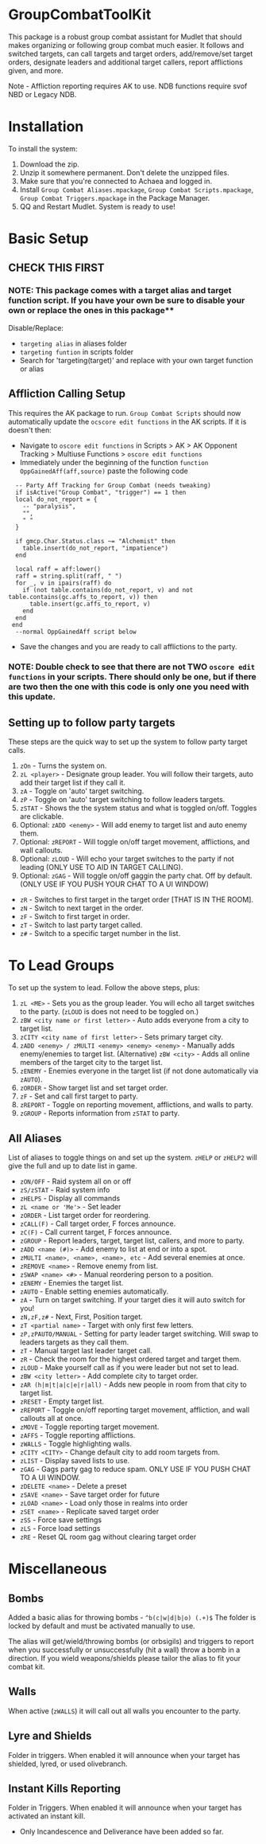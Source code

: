 # GroupCombatToolKit

This package is a robust group combat assistant for Mudlet that should makes organizing or following group combat much easier. It follows and switched targets, can call targets and target orders, add/remove/set target orders, designate leaders and additional target callers, report afflictions given, and more. 

Note - Affliction reporting requires AK to use. NDB functions require svof NBD or Legacy NDB.

# Installation

To install the system: 

1. Download the zip.
2. Unzip it somewhere permanent. Don't delete the unzipped files.
3. Make sure that you're connected to Achaea and logged in.
4. Install `Group Combat Aliases.mpackage`, `Group Combat Scripts.mpackage`, `Group Combat Triggers.mpackage` in the Package Manager.
5. QQ and Restart Mudlet. System is ready to use!

# Basic Setup

## CHECK THIS FIRST
### NOTE: This package comes with a target alias and target function script. If you have your own be sure to disable your own or replace the ones in this package**
Disable/Replace:
- `targeting alias` in aliases folder
- `targeting funtion` in scripts folder
- Search for 'targeting(target)' and replace with your own target function or alias

## Affliction Calling Setup
This requires the AK package to run. `Group Combat Scripts` should now automatically update the `ocscore edit functions` in the AK scripts. If it is doesn't then:
- Navigate to `oscore edit functions` in Scripts > AK > AK Opponent Tracking > Multiuse Functions > `oscore edit functions`
- Immediately under the beginning of the function `function OppGainedAff(aff,source)` paste the following code
```
  -- Party Aff Tracking for Group Combat (needs tweaking)
  if isActive("Group Combat", "trigger") == 1 then
  local do_not_report = {
    -- "paralysis",
    "",
    " "
  }

  if gmcp.Char.Status.class ~= "Alchemist" then
    table.insert(do_not_report, "impatience")
  end
  
  local raff = aff:lower()
  raff = string.split(raff, " ")
  for _, v in ipairs(raff) do
    if (not table.contains(do_not_report, v) and not table.contains(gc.affs_to_report, v)) then
      table.insert(gc.affs_to_report, v)
    end
  end
 end
  --normal OppGainedAff script below
```
- Save the changes and you are ready to call afflictions to the party.
### NOTE: Double check to see that there are not TWO `oscore edit functions` in your scripts. There should only be one, but if there are two then the one with this code  is only one you need with this update.



## Setting up to follow party targets
These steps are the quick way to set up the system to follow party target calls.

1. `zOn` - Turns the system on.
2. `zL <player>` - Designate group leader. You will follow their targets, auto add their target list if they call it.
3. `zA` - Toggle on 'auto' target switching.
4. `zP` - Toggle on 'auto' target switching to follow leaders targets.
5. `zSTAT` - Shows the the system status and what is toggled on/off. Toggles are clickable.
6.  Optional: `zADD <enemy>` - Will add enemy to target list and auto enemy them.
7.  Optional: `zREPORT` - Will toggle on/off target movement, afflictions, and wall callouts.
8.  Optional: `zLOUD` - Will echo your target switches to the party if not leading (ONLY USE TO AID IN TARGET CALLING).
9.  Optional: `zGAG` - Will toggle on/off gaggin the party chat. Off by default. (ONLY USE IF YOU PUSH YOUR CHAT TO A UI WINDOW)

- `zR` - Switches to first target in the target order [THAT IS IN THE ROOM].
- `zN` - Switch to next target in the order.
- `zF` - Switch to first target in order.
- `zT` - Switch to last party target called.
- `z#` - Switch to a specific target number in the list.


# To Lead Groups

To set up the system to lead. Follow the above steps, plus:

1. `zL <ME>` - Sets you as the group leader. You will echo all target switches to the party. (`zLOUD` is does not need to be toggled on.)
2. `zBW <city name or first letter>` - Auto adds everyone from a city to target list.
3. `zCITY <city name of first letter>` - Sets primary target city.
4. `zADD <enemy> / zMULTI <enemy> <enemy> <enemy>` - Manually adds enemy/enemies to target list.
   (Alternative) `zBW <city>` - Adds all online members of the target city to the target list.
6. `zENEMY` - Enemies everyone in the target list (if not done automatically via `zAUTO`).
7. `zORDER` - Show target list and set target order.
8. `zF` - Set and call first target to party.
9. `zREPORT` - Toggle on reporting movement, afflictions, and walls to party.
10. `zGROUP` - Reports information from `zSTAT` to party.





## All Aliases

List of aliases to toggle things on and set up the system. `zHELP` or `zHELP2` will give the full and up to date list in game.

- `zON/OFF`           - Raid system all on or off
- `zS/zSTAT`             - Raid system info
- `zHELPS`            - Display all commands
- `zL <name or 'Me'>` - Set leader
- `zORDER`            - List target order for reordering.
- `zCALL(F)`          - Call target order, F forces announce.
- `zC(F)`             - Call current target, F forces announce.
- `zGROUP`            - Report leaders, target, target list, callers, and more to party.
- `zADD <name (#)>`   - Add enemy to list at end or into a spot.
- `zMULTI <name>, <name>, <name>, etc` - Add several enemies at once.
- `zREMOVE <name>`    - Remove enemy from list.
- `zSWAP <name> <#>`  - Manual reordering person to a position.
- `zENEMY`            - Enemies the target list.
- `zAUTO`             - Enable setting enemies automatically.
- `zA`                - Turn on target switching. If your target dies it will auto switch for you!
- `zN,zF,z#`          - Next, First, Position target.
- `zT <partial name>` - Target with only first few letters.
- `zP,zPAUTO/MANUAL`  - Setting for party leader target switching. Will swap to leaders targets as they call them.
- `zT`                - Manual target last leader target call.
- `zR`                - Check the room for the highest ordered target and target them.
- `zLOUD`             - Make yourself call as if you were leader but not set to lead.
- `zBW <city letter>` - Add complete city to target order.
- `zAR (h|m|t|a|c|e|r|all)` - Adds new people in room from that city to target list.
- `zRESET`            - Empty target list.
- `zREPORT`           - Toggle on/off reporting target movement, affliction, and wall callouts all at once.
- `zMOVE`             - Toggle reporting target movement.
- `zAFFS`             - Toggle reporting afflictions.
- `zWALLS`            - Toggle highlighting walls.
- `zCITY <CITY>`      - Change default city to add room targets from.
- `zLIST`             - Display saved lists to use.
- `zGAG`              - Gags party gag to reduce spam. ONLY USE IF YOU PUSH CHAT TO A UI WINDOW.
- `zDELETE <name>`    - Delete a preset
- `zSAVE <name>`      - Save target order for future
- `zLOAD <name>`      - Load only those in realms into order
- `zSET <name>`       - Replicate saved target order
- `zSS`               - Force save settings
- `zLS`               - Force load settings
- `zRE`               - Reset QL room gag without clearing target order

# Miscellaneous

## Bombs
Added a basic alias for throwing bombs - `^b(c|w|d|b|o) (.+)$`
The folder is locked by default and must be activated manually to use.

The alias will get/wield/throwing bombs (or orbsigils) and triggers to report when you successfully or unsuccessfully (hit a wall) throw a bomb in a direction. If you wield weapons/shields please tailor the alias to fit your combat kit.

## Walls
When active (`zWALLS`) it will call out all walls you encounter to the party.

## Lyre and Shields

Folder in triggers. When enabled it will announce when your target has shielded, lyred, or used olivebranch.

## Instant Kills Reporting

Folder in Triggers. When enabled it will announce when your target has activated an instant kill.
- Only Incandescence and Deliverance have been added so far.
